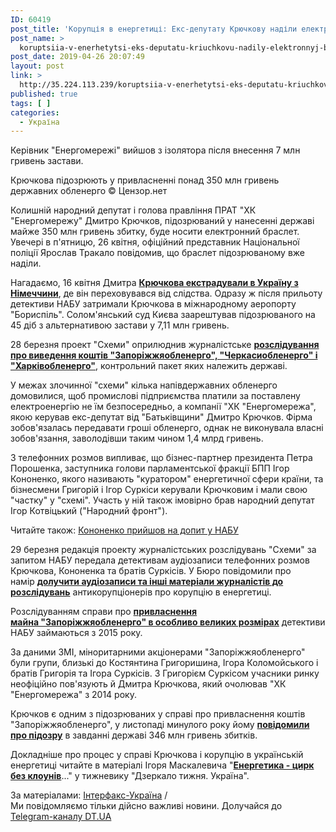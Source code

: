 ```yaml
---
ID: 60419
post_title: 'Корупція в енергетиці: Екс-депутату Крючкову наділи електронний браслет'
post_name: >
  koruptsiia-v-enerhetytsi-eks-deputatu-kriuchkovu-nadily-elektronnyj-braslet
post_date: 2019-04-26 20:07:49
layout: post
link: >
  http://35.224.113.239/koruptsiia-v-enerhetytsi-eks-deputatu-kriuchkovu-nadily-elektronnyj-braslet/
published: true
tags: [ ]
categories:
  - Україна
---
```

<div class="summary" itemprop="alternativeHeadline">
<p>Керівник "Енергомережі" вийшов з ізолятора після внесення 7 млн гривень застави.</p>
</div>
<div class="bottom_block">
<div class="picture">
<div class="top_photo top">
<div class="frame_image"> <img class="img" src="https://image.zn.ua/media/images/645x426/Apr2019/229161.jpg" alt title="Дмитрий Крючков"></div>
<span class="photo_descr"><span class="title">Крючкова підозрюють у привласненні понад 350 млн гривень державних обленерго</span> <span class="source 1">© Цензор.нет</span></span></div>
</div>
<div class="article_body">
<div class="text">
<p>Колишній народний депутат і голова правління ПРАТ "ХК "Енергомережу" Дмитро Крючков, підозрюваний у нанесенні державі майже 350 млн гривень збитку, буде носити електронний браслет. Увечері в п'ятницю, 26 квітня, офіційний представник Національної поліції Ярослав Тракало повідомив, що браслет підозрюваному вже наділи.</p>
<p>Нагадаємо, 16 квітня Дмитра&nbsp;<a href="https://dt.ua/UKRAINE/v-ukrayinu-ekstraduvali-eks-nardepa-kryuchkova-yogo-u-borispoli-zatrimali-detektivi-nabu-308682_.html" target="_blank" rel="noopener noreferrer"><strong>Крючкова екстрадували в Україну з Німеччини</strong></a>, де він переховувався від слідства. Одразу ж після прильоту детективи НАБУ затримали Крючкова в міжнародному аеропорту "Бориспіль". Солом'янський суд Києва заарештував підозрюваного на 45 діб з альтернативою застави у 7,11 млн гривень.</p>
<p>28 березня проект "Схеми" оприлюднив журналістське&nbsp;<strong><a href="https://dt.ua/POLITICS/aferi-kononenka-v-energetici-koshtuvali-derzhavi-sotni-milyoniv-griven-shemi-306929_.html" target="_blank" rel="noopener noreferrer">розслідування про виведення коштів "Запоріжжяобленерго", "Черкасиобленерго" і "Харківобленерго"</a></strong>, контрольний пакет яких належить державі.</p>
<p>У межах злочинної "схеми" кілька напівдержавних обленерго домовилися, щоб промислові підприємства платили за поставлену електроенергію не їм безпосередньо, а компанії "ХК "Енергомережа", якою керував екс-депутат від "Батьківщини"&nbsp;Дмитро Крючков. Фірма зобов'язалась передавати гроші обленерго, однак не виконувала власні зобов'язання, заволодівши таким чином 1,4 млрд гривень.</p>
<p>З телефонних розмов випливає, що бізнес-партнер президента Петра Порошенка, заступника голови парламентської фракції&nbsp;БПП Ігор Кононенко, якого називають "куратором" енергетичної сфери країни, та бізнесмени Григорій і Ігор Суркіси керували Крючковим і мали свою "частку" у "схемі".&nbsp;Участь у ній також імовірно брав народний депутат Ігор Котвіцький ("Народний фронт").</p>
<div class="article_attached acenter">Читайте також: <a href="https://dt.ua/POLITICS/kononenko-priyshov-na-dopit-u-nabu-309635_.html">Кононенко прийшов на допит у НАБУ</a></div>
<p>29 березня редакція проекту журналістських розслідувань "Схеми" за запитом НАБУ передала детективам аудіозаписи телефонних розмов Крючкова, Кононенка та братів Суркісів. У Бюро повідомили про намір&nbsp;<strong><a href="https://dt.ua/UKRAINE/nabu-doluchit-materiali-shem-pro-korupciyu-v-energetici-do-kriminalnogo-provadzhennya-307163_.html" target="_blank" rel="noopener noreferrer">долучити аудіозаписи та інші матеріали&nbsp;журналістів до розслідувань</a></strong>&nbsp;антикорупціонерів про корупцію в енергетиці.</p>
<p>Розслідуванням справи про&nbsp;<strong><a href="https://dt.ua/UKRAINE/surkisiv-viklikali-na-dopit-do-nabu-zmi-224212_.html" target="_blank" rel="noopener noreferrer">привласнення майна&nbsp;"Запоріжжяобленерго"&nbsp;в особливо великих розмірах</a></strong>&nbsp;детективи НАБУ займаються з 2015 року.</p>
<p>За даними ЗМІ, міноритарними акціонерами "Запоріжжяобленерго" були групи, близькі до Костянтина Григоришина, Ігора Коломойського і братів Григорія та Ігора Суркісів. З Григорієм Суркісом учасники ринку неофіційно пов'язують й Дмитра Крючкова, який очолював "ХК "Енергомережа" з 2014 року.</p>
<p>Крючков є одним з підозрюваних у справі про привласнення коштів "Запоріжжяобленерго", у листопаді минулого року йому&nbsp;<a href="https://dt.ua/UKRAINE/sap-visunula-pidozru-eks-deputatu-kryuchkovu-293943_.html" target="_blank" rel="noopener noreferrer"><strong>повідомили про підозру</strong></a>&nbsp;в завданні державі 346 млн гривень збитків.</p>
<p>Докладніше про процес у справі Крючкова і корупцію в українській енергетиці читайте в матеріалі Ігоря Маскалевича "<a href="https://dt.ua/energy_market/energetika-cirk-bez-klouniv-309082_.html" target="_blank" rel="noopener noreferrer"><strong>Енергетика - цирк без клоунів</strong></a>..." у тижневику "Дзеркало тижня. Україна".</p>
</div>
</div>
<span class="link"><span class="source_caption">За матеріалами: <a href="https://dt.ua/go/aHR0cDovL2ludGVyZmF4LmNvbS51YS8=" target="_blank" rel="nofollow noopener noreferrer">Інтерфакс-Україна</a> <span class="divider">/</span></span></span>
<div class="telegram">Ми повідомляємо тільки дійсно важливі новини. Долучайся до <a href="https://t.me/znua_live">Telegram-каналу DT.UA</a></div> </div>
